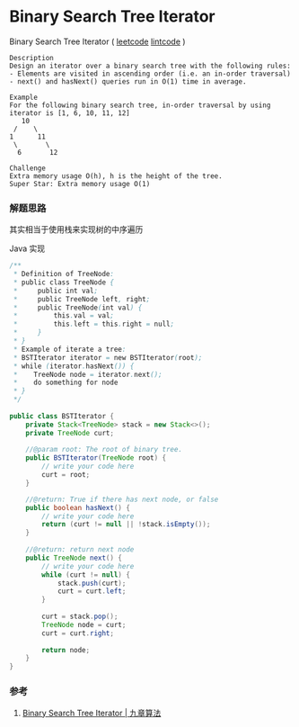 # Binary Search Tree Iterator

Binary Search Tree Iterator ( [leetcode]() [lintcode](http://www.lintcode.com/en/problem/binary-search-tree-iterator/) )

```
Description
Design an iterator over a binary search tree with the following rules:
- Elements are visited in ascending order (i.e. an in-order traversal)
- next() and hasNext() queries run in O(1) time in average.

Example
For the following binary search tree, in-order traversal by using iterator is [1, 6, 10, 11, 12]
   10
 /    \
1      11
 \       \
  6       12

Challenge 
Extra memory usage O(h), h is the height of the tree.
Super Star: Extra memory usage O(1)
```



### 解题思路

其实相当于使用栈来实现树的中序遍历

Java 实现

```java
/**
 * Definition of TreeNode:
 * public class TreeNode {
 *     public int val;
 *     public TreeNode left, right;
 *     public TreeNode(int val) {
 *         this.val = val;
 *         this.left = this.right = null;
 *     }
 * }
 * Example of iterate a tree:
 * BSTIterator iterator = new BSTIterator(root);
 * while (iterator.hasNext()) {
 *    TreeNode node = iterator.next();
 *    do something for node
 * } 
 */
 
public class BSTIterator {
    private Stack<TreeNode> stack = new Stack<>();
    private TreeNode curt;
    
    //@param root: The root of binary tree.
    public BSTIterator(TreeNode root) {
        // write your code here
        curt = root;
    }

    //@return: True if there has next node, or false
    public boolean hasNext() {
        // write your code here
        return (curt != null || !stack.isEmpty());
    }
    
    //@return: return next node
    public TreeNode next() {
        // write your code here
        while (curt != null) {
            stack.push(curt);
            curt = curt.left;
        }
        
        curt = stack.pop();
        TreeNode node = curt;
        curt = curt.right;
        
        return node;
    }
}
```





### 参考

1. [Binary Search Tree Iterator | 九章算法](http://www.jiuzhang.com/solutions/binary-search-tree-iterator/)









